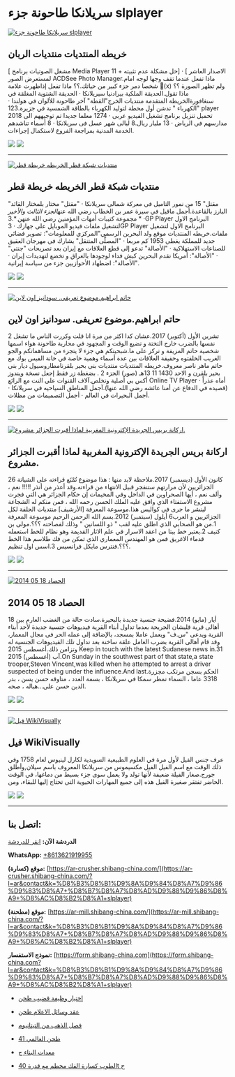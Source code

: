 # سريلانكا طاحونة جزء slplayer

<a href="https://swt.shibang-china.com/?l=ar&img&k=%D8%B3%D8%B1%D9%8A%D9%84%D8%A7%D9%86%D9%83%D8%A7+%D8%B7%D8%A7%D8%AD%D9%88%D9%86%D8%A9+%D8%AC%D8%B2%D8%A1+slplayer" target="_blank">![سريلانكا طاحونة جزء slplayer](http://static.shibang-china.com/all-800x300/83.jpg)</a>

## خريطه المنتديات منتديات الربان
[ مشغل الصوتيات برنامج Media Player 11 + حل مشكلة عدم تثبيته] &middot; [ الاصدار العاشر لمستعرض الصور ACDSee Photo Manager.ماذا تفعل عندما تقف وجها لوجه امام شخصا دمر جزء كبير من حياتك.؟؟ ماذا تفعل إذاظهرت علامة (ْx) ولم تظهر الصورة ؟؟ ماذا تقول.الحديقة الملكية بيرادنيا سيريلانكا &middot; الحديقة الشتوية المغلقة في سنغافورةالخريطة المتقدمة منتديات الخرج&quot;القطة&quot; آخر طاحونة للألوان في هولندا &middot; &quot;الكهرباء &quot; تدشن أول محطة لتوليد الكهرباء بالطاقة الشمسية في جزيرة.123 player 2018 تحميل تنزيل برنامج تشغيل الفيديو عربى &middot; 1274 معلما جديدا تم توجيههم الى مدارسهم في الرياض &middot; 13 مليار ريال.8 ليالى شهر عسل فى سريلانكا &middot; 8 أسماء تناشدهم الخدمة المدنية بمراجعة الفروع لاستكمال إجراءات.


<a href="https://whatsapp.shibangsoft.com/WhatsApp.php" target="_blank" title="WhatsApp">![](http://static.shibang-china.com/icon/whatsapp.png)</a> <a href="https://swt.shibang-china.com/?l=ar&icon&k=%D8%B3%D8%B1%D9%8A%D9%84%D8%A7%D9%86%D9%83%D8%A7+%D8%B7%D8%A7%D8%AD%D9%88%D9%86%D8%A9+%D8%AC%D8%B2%D8%A1+slplayer" target="_blank">![](http://static.shibang-china.com/icon/chat-ar.png)</a>

---

<a href="https://swt.shibang-china.com/?l=ar&img&k=%D8%B3%D8%B1%D9%8A%D9%84%D8%A7%D9%86%D9%83%D8%A7+%D8%B7%D8%A7%D8%AD%D9%88%D9%86%D8%A9+%D8%AC%D8%B2%D8%A1+slplayer" target="_blank">![منتديات شبكة قطر  الخريطه خريطة قطر](http://static.shibang-china.com/all-800x300/537.jpg)</a>

## منتديات شبكة قطر  الخريطه خريطة قطر
&quot;مقتل&quot; 15 من نمور التاميل في معركة شمالي سريلانكا &middot; &quot;مقتل&quot; مختار بلمختار القائد البارز بالقاعدة.أجمل ماقيل في سيرة عمر بن الخطاب رضي الله عنه*الجزء الثالث والأخير* &middot; * مجموعة كتيبات أمهات المؤمنين رضي الله عنهن *.3GP Player البرنامج الاول لتشغيل ملفات فيديو الموبايل على جهازك &middot; 3GP Player البرنامج الاول لتشغيل ملفات.خريطه المنتديات موقع ولد البحرين الرسمي&quot;المركزي للمعلومات&quot;: تصوير فضائي جديد للمملكة يغطي 1953 كم مربعا &middot; &quot;المصلَّى المتنقل&quot; يشارك في مهرجان العقيق للصناعات الاستهلاكية &middot; &quot;الأصالة&quot; تدعو إلى قطع العلاقات مع إيران بعد تصريحات &quot;جنتي&quot; &middot; &quot;الأصالة&quot;: أمريكا تقدم البحرين كبش فداء لوجودها بالعراق و تخضع لتهديدات إيران &middot; &quot;الأصالة&quot;: اضطهاد الأحوازيين جزء من سياسة إيرانية.


<a href="https://whatsapp.shibangsoft.com/WhatsApp.php" target="_blank" title="WhatsApp">![](http://static.shibang-china.com/icon/whatsapp.png)</a> <a href="https://swt.shibang-china.com/?l=ar&icon&k=%D8%B3%D8%B1%D9%8A%D9%84%D8%A7%D9%86%D9%83%D8%A7+%D8%B7%D8%A7%D8%AD%D9%88%D9%86%D8%A9+%D8%AC%D8%B2%D8%A1+slplayer" target="_blank">![](http://static.shibang-china.com/icon/chat-ar.png)</a>

---

<a href="https://swt.shibang-china.com/?l=ar&img&k=%D8%B3%D8%B1%D9%8A%D9%84%D8%A7%D9%86%D9%83%D8%A7+%D8%B7%D8%A7%D8%AD%D9%88%D9%86%D8%A9+%D8%AC%D8%B2%D8%A1+slplayer" target="_blank">![حاتم ابراهيم.موضوع تعريفى. سودانيز اون لاين](http://static.shibang-china.com/all-800x300/849.jpg)</a>

## حاتم ابراهيم.موضوع تعريفى. سودانيز اون لاين
2 تشرين الأول (أكتوبر) 2017.عشان كدا اكثر من مرة انا قلت وكررت الناس ما تشغل نفسها بالضرب خارج التختة و تضيع الوقت و المجهود في محاربة طاحونة هواء اسمها شخصية حاتم المزيفة و تركز على ما.شبحيتكم هي جزء لا يتجزء من مساهماتكم والجو الغريب الخلقتوه وحقيقة العلاقات بين عدة أسماء وهمية خاصة في خانة الفيس بوك مع حاتم ماهر ناصر معروف.خريطه المنتديات منتديات بني بحير بلقرنامطاروسيول ديار بني بحير بلقرن و الاحد 1430 11 13هـ (صور) الجزء 2 . بضغطة زر فقط إجعل نسخة ويندوز أكس بي أصلية وتخلص.آلاف القنوات على النت مع الرائع Online TV Player &middot; أماه عذراً (قصيده في الدفاع عن أمنا عائشه رضي الله عنها).آجمل المناطق السياحيه في سريلانكا &middot; أجمل البحيرات في العالم &middot; أجمل التصميمات من مظلات.


<a href="https://whatsapp.shibangsoft.com/WhatsApp.php" target="_blank" title="WhatsApp">![](http://static.shibang-china.com/icon/whatsapp.png)</a> <a href="https://swt.shibang-china.com/?l=ar&icon&k=%D8%B3%D8%B1%D9%8A%D9%84%D8%A7%D9%86%D9%83%D8%A7+%D8%B7%D8%A7%D8%AD%D9%88%D9%86%D8%A9+%D8%AC%D8%B2%D8%A1+slplayer" target="_blank">![](http://static.shibang-china.com/icon/chat-ar.png)</a>

---

<a href="https://swt.shibang-china.com/?l=ar&img&k=%D8%B3%D8%B1%D9%8A%D9%84%D8%A7%D9%86%D9%83%D8%A7+%D8%B7%D8%A7%D8%AD%D9%88%D9%86%D8%A9+%D8%AC%D8%B2%D8%A1+slplayer" target="_blank">![اركانة بريس الجريدة الإكترونية المغربية لماذا أقبرت الجزائر مشروع.](http://static.shibang-china.com/all-800x300/469.jpg)</a>

## اركانة بريس الجريدة الإكترونية المغربية لماذا أقبرت الجزائر مشروع.
26 كانون الأول (ديسمبر) 2017.ملاحظة لابد منها : هذا موضوع تُمْنَع قراءته على الشياتة الجزائريين لأن مرارتهم ستنفجر قبيل الانتهاء من قراءته.وقد أعذر من أنذر !!!!! نعم ، وألف نعم ، أيها الصحراوين في الداخل وفي المخيمات إن حكام الجزائر هي التي فجرت مشروع الاستفتاء الذي وافق عليه الملك الحسن رحمه الله ، فمن منكم له الشجاعة لينشر ما جرى في كواليس هذا.موسوعة المعرفة [الأرشيف] منتديات الجلفة لكل الجزائريين و العرب6 أيلول (سبتمبر) 2012.بسم الله الرحمن الرحيم موسوعة المعرفة 1.من هو الصحابي الذي اطلق عليه لقب &quot; ذو اللسانين &quot; وذلك لفصاحته ؟؟؟.مولى بن كنيف 2.يعتبر خط بيتا من اعقد الاسرار في علم الاثار القديمة وهو نظام للخط استعمله قدماء الاغريق فمن هو المهندس المعماري الذي تمكن من فك طلاسم هذا الخط ؟؟؟.فنترس مايكل فرانسيس 3.اسس اول تنظيم.


<a href="https://whatsapp.shibangsoft.com/WhatsApp.php" target="_blank" title="WhatsApp">![](http://static.shibang-china.com/icon/whatsapp.png)</a> <a href="https://swt.shibang-china.com/?l=ar&icon&k=%D8%B3%D8%B1%D9%8A%D9%84%D8%A7%D9%86%D9%83%D8%A7+%D8%B7%D8%A7%D8%AD%D9%88%D9%86%D8%A9+%D8%AC%D8%B2%D8%A1+slplayer" target="_blank">![](http://static.shibang-china.com/icon/chat-ar.png)</a>

---

<a href="https://swt.shibang-china.com/?l=ar&img&k=%D8%B3%D8%B1%D9%8A%D9%84%D8%A7%D9%86%D9%83%D8%A7+%D8%B7%D8%A7%D8%AD%D9%88%D9%86%D8%A9+%D8%AC%D8%B2%D8%A1+slplayer" target="_blank">![2014 05 18 الحصاد](http://static.shibang-china.com/all-800x300/1301.jpg)</a>

## 2014 05 18 الحصاد
18 أيار (مايو) 2014.فضيحة جنسية جديدة بالبحيرة.سادت حالة من الغضب العارم بين أهالى قرية قليشان الجريحة بعدما تداول أبناء القرية فيديوهات جنسية جديدة لأحد أبناء القرية ويدعى &quot;س.ف&quot; ويعمل عاملا بمسجد، بالإضافة إلى عمله الحر فى مجال المعمار، وقد قام أهالى القرية بضرب العامل علقة ساخنة بعد تداول تلك الفيديوهات الجنسية له وتزامن ذلك.أغسطس 2015 Keep in touch with the latest Sudanese news in.31 آب (أغسطس) 2015.On Sunday in the southwest part of that state,a state trooper,Steven Vincent,was killed when he attempted to arrest a driver suspected of being under the influence.And last.الحكم بسجن مرتكب مجزرة 3318 عاما ، السماء تمطر سمكا في سريلانكا ، بسمة العدد ، متاوقه حسن يسن ، بدر الدين حسن على…هباله ، صحه.


<a href="https://whatsapp.shibangsoft.com/WhatsApp.php" target="_blank" title="WhatsApp">![](http://static.shibang-china.com/icon/whatsapp.png)</a> <a href="https://swt.shibang-china.com/?l=ar&icon&k=%D8%B3%D8%B1%D9%8A%D9%84%D8%A7%D9%86%D9%83%D8%A7+%D8%B7%D8%A7%D8%AD%D9%88%D9%86%D8%A9+%D8%AC%D8%B2%D8%A1+slplayer" target="_blank">![](http://static.shibang-china.com/icon/chat-ar.png)</a>

---

<a href="https://swt.shibang-china.com/?l=ar&img&k=%D8%B3%D8%B1%D9%8A%D9%84%D8%A7%D9%86%D9%83%D8%A7+%D8%B7%D8%A7%D8%AD%D9%88%D9%86%D8%A9+%D8%AC%D8%B2%D8%A1+slplayer" target="_blank">![فيل WikiVisually](http://static.shibang-china.com/all-800x300/205.jpg)</a>

## فيل WikiVisually
عرف جنس الفيل لأول مرة في العلوم الطبيعية السويدية لكارل لينيوس لعام 1758 وفي ذلك الوقت مع اسم الفيل الفيل مكسيموس من سريلانكا المعروف باسم سيلان,وأطلق جورج.صغار الفيلة ضعيفة لأنها تولد ولا يعمل سوى جزء بسيط من دماغها، في الوقت الحاضر تفتقر صغيرة الفيل هذه إلى جميع المهارات الحيوية التي تحتاج إليها للبقاء، ومن.

<a href="https://whatsapp.shibangsoft.com/WhatsApp.php" target="_blank" title="WhatsApp">![](http://static.shibang-china.com/icon/whatsapp.png)</a> <a href="https://swt.shibang-china.com/?l=ar&icon&k=%D8%B3%D8%B1%D9%8A%D9%84%D8%A7%D9%86%D9%83%D8%A7+%D8%B7%D8%A7%D8%AD%D9%88%D9%86%D8%A9+%D8%AC%D8%B2%D8%A1+slplayer" target="_blank">![](http://static.shibang-china.com/icon/chat-ar.png)</a>

---
## اتصل بنا:

**الدردشة الآن:** [انقر للدردشة](https://swt.shibang-china.com?l=ar&contact&k=%D8%B3%D8%B1%D9%8A%D9%84%D8%A7%D9%86%D9%83%D8%A7+%D8%B7%D8%A7%D8%AD%D9%88%D9%86%D8%A9+%D8%AC%D8%B2%D8%A1+slplayer)

**WhatsApp:**  [+8613621919955](https://whatsapp.shibangsoft.com/WhatsApp.php)

**موقع (كسارة):** [https://ar-crusher.shibang-china.com/](https://ar-crusher.shibang-china.com/?l=ar&contact&k=%D8%B3%D8%B1%D9%8A%D9%84%D8%A7%D9%86%D9%83%D8%A7+%D8%B7%D8%A7%D8%AD%D9%88%D9%86%D8%A9+%D8%AC%D8%B2%D8%A1+slplayer)

**موقع (مطحنة):** [https://ar-mill.shibang-china.com/](https://ar-mill.shibang-china.com/?l=ar&contact&k=%D8%B3%D8%B1%D9%8A%D9%84%D8%A7%D9%86%D9%83%D8%A7+%D8%B7%D8%A7%D8%AD%D9%88%D9%86%D8%A9+%D8%AC%D8%B2%D8%A1+slplayer)

**نموذج الاستفسار:** [https://form.shibang-china.com](https://form.shibang-china.com?l=ar&contact&k=%D8%B3%D8%B1%D9%8A%D9%84%D8%A7%D9%86%D9%83%D8%A7+%D8%B7%D8%A7%D8%AD%D9%88%D9%86%D8%A9+%D8%AC%D8%B2%D8%A1+slplayer)

* [اختيار وظيفة قضيب طحن](../27/%D8%A7%D8%AE%D8%AA%D9%8A%D8%A7%D8%B1%20%D9%88%D8%B8%D9%8A%D9%81%D8%A9%20%D9%82%D8%B6%D9%8A%D8%A8%20%D8%B7%D8%AD%D9%86.md)

* [عقد وسائل الاعلام طحن](../30/%D8%B9%D9%82%D8%AF%20%D9%88%D8%B3%D8%A7%D8%A6%D9%84%20%D8%A7%D9%84%D8%A7%D8%B9%D9%84%D8%A7%D9%85%20%D8%B7%D8%AD%D9%86.md)

* [فصل الذهب من التيتانيوم](../27/%D9%81%D8%B5%D9%84%20%D8%A7%D9%84%D8%B0%D9%87%D8%A8%20%D9%85%D9%86%20%D8%A7%D9%84%D8%AA%D9%8A%D8%AA%D8%A7%D9%86%D9%8A%D9%88%D9%85.md)

* [طحن العالمي 41](../30/%D8%B7%D8%AD%D9%86%20%D8%A7%D9%84%D8%B9%D8%A7%D9%84%D9%85%D9%8A%2041.md)

* [معدات البناء ج](../29/%D9%85%D8%B9%D8%AF%D8%A7%D8%AA%20%D8%A7%D9%84%D8%A8%D9%86%D8%A7%D8%A1%20%D8%AC.md)

* [الطوب كسارة الفك محطم مع قدرة 40t ح](../28/%D8%A7%D9%84%D8%B7%D9%88%D8%A8%20%D9%83%D8%B3%D8%A7%D8%B1%D8%A9%20%D8%A7%D9%84%D9%81%D9%83%20%D9%85%D8%AD%D8%B7%D9%85%20%D9%85%D8%B9%20%D9%82%D8%AF%D8%B1%D8%A9%2040t%20%D8%AD.md)